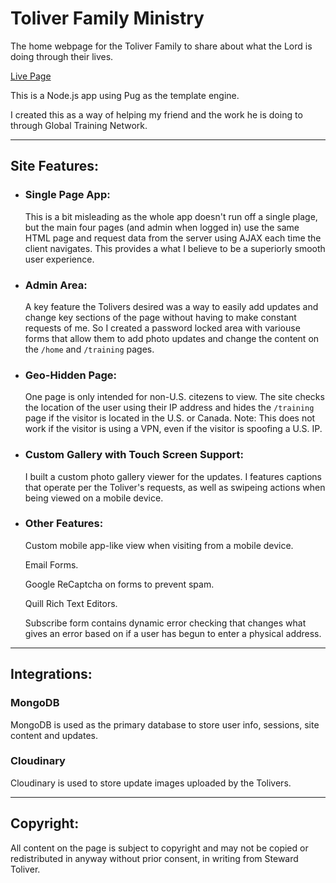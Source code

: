 # Toliver Family Ministry

The home webpage for the Toliver Family to share about what the Lord is doing through their lives.

[Live Page](https://www.tfministry.net)

This is a Node.js app using Pug as the template engine.

I created this as a way of helping my friend and the work he is doing to through Global Training Network.

---

## Site Features:
- ### Single Page App:
    This is a bit misleading as the whole app doesn't run off a single plage, but the main four pages (and admin when logged in) use the same HTML page and request data from the server using AJAX each time the client navigates. This provides a what I believe to be a superiorly smooth user experience.

- ### Admin Area:
    A key feature the Tolivers desired was a way to easily add updates and change key sections of the page without having to make constant requests of me. So I created a password locked area with variouse forms that allow them to add photo updates and change the content on the `/home` and `/training` pages.

- ### Geo-Hidden Page:
    One page is only intended for non-U.S. citezens to view. The site checks the location of the user using their IP address and hides the `/training` page if the visitor is located in the U.S. or Canada. Note: This does not work if the visitor is using a VPN, even if the visitor is spoofing a U.S. IP.

- ### Custom Gallery with Touch Screen Support:
    I built a custom photo gallery viewer for the updates. I features captions that operate per the Toliver's requests, as well as swipeing actions when being viewed on a mobile device.

- ### Other Features:
    Custom mobile app-like view when visiting from a mobile device.

    Email Forms.

    Google ReCaptcha on forms to prevent spam.

    Quill Rich Text Editors.

    Subscribe form contains dynamic error checking that changes what gives an error based on if a user has begun to enter a physical address.

---

## Integrations:

### MongoDB
MongoDB is used as the primary database to store user info, sessions, site content and updates.

### Cloudinary
Cloudinary is used to store update images uploaded by the Tolivers.

---

## Copyright:
All content on the page is subject to copyright and may not be copied or redistributed in anyway without prior consent, in writing from Steward Toliver.
